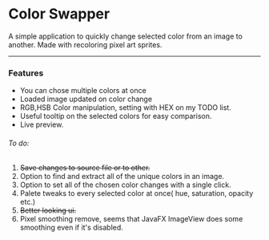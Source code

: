 # Color Swapper

A simple application to quickly change selected color from an image to another. Made with recoloring pixel art sprites.

---
### Features
- You can chose multiple colors at once
- Loaded image updated on color change
- RGB,HSB Color manipulation, setting with HEX on my TODO list.
- Useful tooltip on the selected colors for easy comparison.
- Live preview.

###### To do:
1. ~~Save changes to source file or to other.~~
2. Option to find and extract all of the unique colors in an image.
3. Option to set all of the chosen color changes with a single click.
3. Palete tweaks to every selected color at once( hue, saturation, opacity etc.)
4. ~~Better looking ui.~~
5. Pixel smoothing remove, seems that JavaFX ImageView does some smoothing even if it's disabled.
